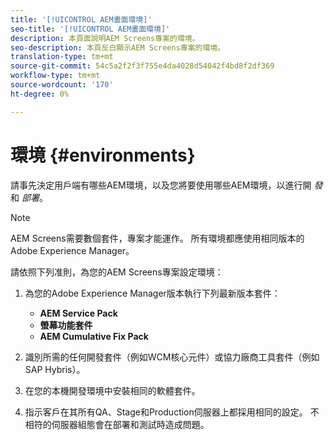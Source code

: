 ```yaml
---
title: '[!UICONTROL AEM畫面環境]'
seo-title: '[!UICONTROL AEM畫面環境]'
description: 本頁面說明AEM Screens專案的環境。
seo-description: 本頁反白顯示AEM Screens專案的環境。
translation-type: tm+mt
source-git-commit: 54c5a2f2f3f755e4da4028d54042f4bd8f2df369
workflow-type: tm+mt
source-wordcount: '170'
ht-degree: 0%

---
```



# 環境 {#environments}

請事先決定用戶端有哪些AEM環境，以及您將要使用哪些AEM環境，以進行開 *發* 和 *部署*。

>[!NOTE]
>
>AEM Screens需要數個套件，專案才能運作。 所有環境都應使用相同版本的Adobe Experience Manager。

請依照下列准則，為您的AEM Screens專案設定環境：

1. 為您的Adobe Experience Manager版本執行下列最新版本套件：

   * **AEM Service Pack**
   * **螢幕功能套件**
   * **AEM Cumulative Fix Pack**

1. 識別所需的任何開發套件（例如WCM核心元件）或協力廠商工具套件（例如SAP Hybris）。

1. 在您的本機開發環境中安裝相同的軟體套件。

1. 指示客戶在其所有QA、Stage和Production伺服器上都採用相同的設定。 不相符的伺服器組態會在部署和測試時造成問題。

